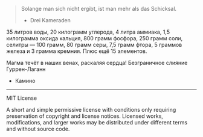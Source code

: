 > Solange man sich nicht ergibt, ist man mehr als das Schicksal.
> - Drei Kameraden

35 литров воды, 20 килограмм углерода, 4 литра аммиака, 1,5 килограмма оксида кальция, 800 грамм фосфора, 250 грамм соли, селитры — 100 грамм, 80 грамм серы, 7,5 грамм фтора, 5 граммов железа и 3 грамма кремния. Плюс ещё 15 элементов.

Магма течёт в наших венах, раскаляя сердца! Безграничное слияние Гуррен-Лаганн
- Камино

------------------------------------------------------------------------------------

MIT License

A short and simple permissive license with conditions only requiring preservation of copyright and license notices. Licensed works, modifications, and larger works may be distributed under different terms and without source code.

